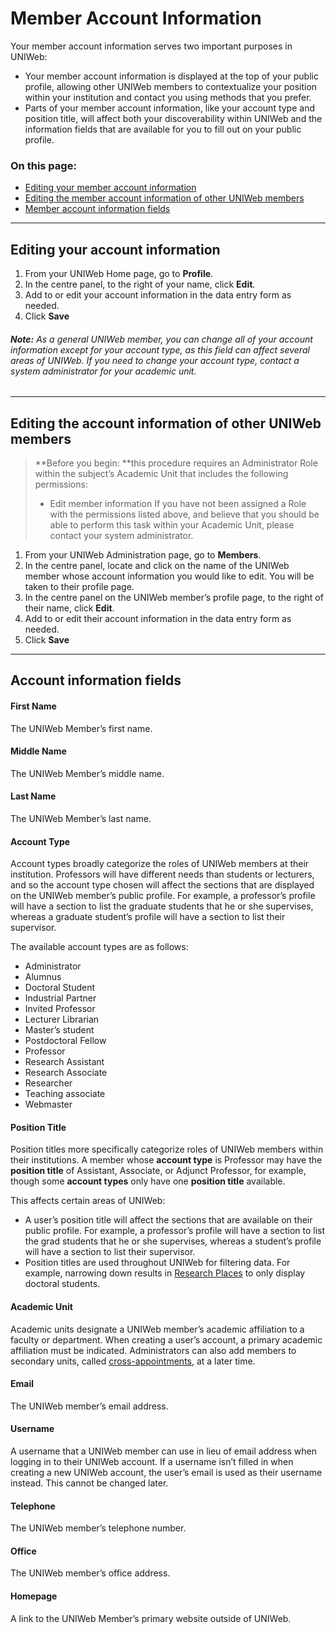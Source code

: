 # Member Account Information

Your member account information serves two important purposes in UNIWeb:
- Your member account information is displayed at the top of your public profile, allowing other UNIWeb members to contextualize your position within your institution and contact you using methods that you prefer. 
- Parts of your member account information, like your account type and position title, will affect both your discoverability within UNIWeb and the information fields that are available for you to fill out on your public profile.

### On this page:
- [Editing your member account information][1]
- [Editing the member account information of other UNIWeb members][2]
- [Member account information fields][3]

---- 

## Editing your account information
1. From your UNIWeb Home page, go to **Profile**.
2. In the centre panel, to the right of your name, click **Edit**.
3. Add to or edit your account information in the data entry form as needed.
4. Click **Save**

###### **Note:** As a general UNIWeb member, you can change all of your account information except for your account type, as this field can affect several areas of UNIWeb. If you need to change your account type, contact a system administrator for your academic unit.

---- 

## Editing the account information of other UNIWeb members

> **Before you begin: **this procedure requires an Administrator Role within the subject’s Academic Unit that includes the following permissions:
> - Edit member information
> If you have not been assigned a Role with the permissions listed above, and believe that you should be able to perform this task within your Academic Unit, please contact your system administrator.

1. From your UNIWeb Administration page, go to **Members**.
2. In the centre panel, locate and click on the name of the UNIWeb member whose account information you would like to edit. You will be taken to their profile page.
3. In the centre panel on the UNIWeb member’s profile page, to the right of their name, click **Edit**.
4. Add to or edit their account information in the data entry form as needed.
5. Click **Save**

---- 

## Account information fields

#### First Name
The UNIWeb Member’s first name.

#### Middle Name
The UNIWeb Member’s middle name.

#### Last Name
The UNIWeb Member’s last name.

#### Account Type
Account types broadly categorize the roles of UNIWeb members at their institution. Professors will have different needs than students or lecturers, and so the account type chosen will affect the sections that are displayed on the UNIWeb member’s public profile. For example, a professor’s profile will have a section to list the graduate students that he or she supervises, whereas a graduate student’s profile will have a section to list their supervisor.

The available account types are as follows: 
- Administrator
- Alumnus
- Doctoral Student
- Industrial Partner 
- Invited Professor 
- Lecturer Librarian 
- Master’s student
- Postdoctoral Fellow
- Professor
- Research Assistant
- Research Associate
- Researcher
- Teaching associate
- Webmaster

#### Position Title
Position titles more specifically categorize roles of UNIWeb members within their institutions. A member whose **account type** is Professor may have the **position title** of Assistant, Associate, or Adjunct Professor, for example, though some **account types** only have one **position title** available.

This affects certain areas of UNIWeb: 
- A user’s position title will affect the sections that are available on their public profile. For example, a professor’s profile will have a section to list the grad students that he or she supervises, whereas a student’s profile will have a section to list their supervisor.
- Position titles are used throughout UNIWeb for filtering data. For example, narrowing down results in [Research Places]() to only display doctoral students.

#### Academic Unit
Academic units designate a UNIWeb member’s academic affiliation to a faculty or department. When creating a user’s account, a primary academic affiliation must be indicated. Administrators can also add members to secondary units, called [cross-appointments](), at a later time. 

#### Email
The UNIWeb member’s email address.

#### Username
A username that a UNIWeb member can use in lieu of email address when logging in to their UNIWeb account. If a username isn’t filled in when creating a new UNIWeb account, the user’s email is used as their username instead. This cannot be changed later.

#### Telephone
The UNIWeb member’s telephone number.

#### Office
The UNIWeb member’s office address.

#### Homepage
A link to the UNIWeb Member’s primary website outside of UNIWeb. 

[1]:	#editing-your-member-account-information
[2]:	#editing-the-member-account-information-of-other-UNIWeb-members
[3]:	#account-information-fields
